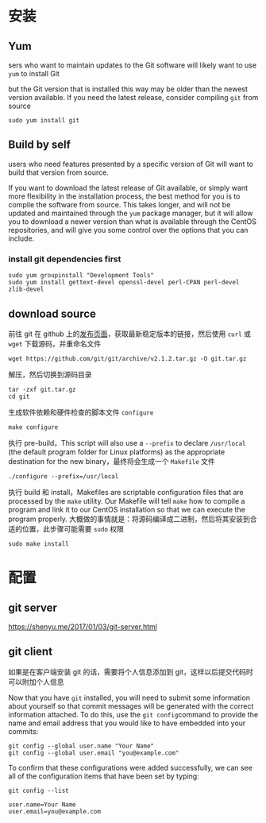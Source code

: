 # 安装

## Yum

sers who want to maintain updates to the Git software will likely want to use `yum` to install Git

but the Git version that is installed this way may be older than the newest version available. If you need the latest release, consider compiling `git` from source

```
sudo yum install git
```



## Build by self

users who need features presented by a specific version of Git will want to build that version from source.

If you want to download the latest release of Git available, or simply want more flexibility in the installation process, the best method for you is to compile the software from source. This takes longer, and will not be updated and maintained through the `yum` package manager, but it will allow you to download a newer version than what is available through the CentOS repositories, and will give you some control over the options that you can include.

### install git dependencies first

```
sudo yum groupinstall "Development Tools"
sudo yum install gettext-devel openssl-devel perl-CPAN perl-devel zlib-devel
```

## download source

前往 git 在 github 上的[发布页面](https://github.com/git/git/releases)，获取最新稳定版本的链接，然后使用 `curl` 或 `wget` 下载源码，并重命名文件

```
wget https://github.com/git/git/archive/v2.1.2.tar.gz -O git.tar.gz
```

解压，然后切换到源码目录

```
tar -zxf git.tar.gz
cd git
```

生成软件依赖和硬件检查的脚本文件 `configure`

```
make configure
```

执行 pre-build，This script will also use a `--prefix` to declare `/usr/local` (the default program folder for Linux platforms) as the appropriate destination for the new binary，最终将会生成一个 `Makefile` 文件

```
./configure --prefix=/usr/local
```

执行 build 和 install，Makefiles are scriptable configuration files that are processed by the `make` utility. Our Makefile will tell `make` how to compile a program and link it to our CentOS installation so that we can execute the program properly. 大概做的事情就是：将源码编译成二进制，然后将其安装到合适的位置，此步骤可能需要 `sudo` 权限

```
sudo make install
```



# 配置

## git server

https://shenyu.me/2017/01/03/git-server.html

## git client

如果是在客户端安装 git 的话，需要将个人信息添加到 git，这样以后提交代码时可以附加个人信息

Now that you have `git` installed, you will need to submit some information about yourself so that commit messages will be generated with the correct information attached. To do this, use the `git config`command to provide the name and email address that you would like to have embedded into your commits:

```
git config --global user.name "Your Name"
git config --global user.email "you@example.com"

```

To confirm that these configurations were added successfully, we can see all of the configuration items that have been set by typing:

```
git config --list

user.name=Your Name
user.email=you@example.com
```